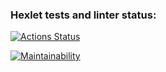 ### Hexlet tests and linter status:
[![Actions Status](https://github.com/circlsun/python-project-49/workflows/hexlet-check/badge.svg)](https://github.com/circlsun/python-project-49/actions)

[![Maintainability](https://api.codeclimate.com/v1/badges/ffe10243bf83d2b68160/maintainability)](https://codeclimate.com/github/circlsun/python-project-49/maintainability)
